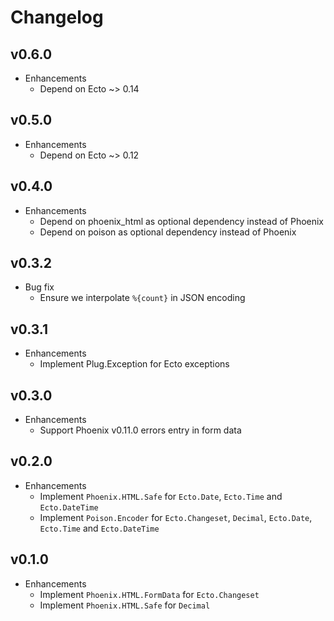 # Changelog

## v0.6.0

* Enhancements
  * Depend on Ecto ~> 0.14

## v0.5.0

* Enhancements
  * Depend on Ecto ~> 0.12

## v0.4.0

* Enhancements
  * Depend on phoenix_html as optional dependency instead of Phoenix
  * Depend on poison as optional dependency instead of Phoenix

## v0.3.2

* Bug fix
  * Ensure we interpolate `%{count}` in JSON encoding

## v0.3.1

* Enhancements
  * Implement Plug.Exception for Ecto exceptions

## v0.3.0

* Enhancements
  * Support Phoenix v0.11.0 errors entry in form data

## v0.2.0

* Enhancements
  * Implement `Phoenix.HTML.Safe` for `Ecto.Date`, `Ecto.Time` and `Ecto.DateTime`
  * Implement `Poison.Encoder` for `Ecto.Changeset`, `Decimal`, `Ecto.Date`, `Ecto.Time` and `Ecto.DateTime`

## v0.1.0

* Enhancements
  * Implement `Phoenix.HTML.FormData` for `Ecto.Changeset`
  * Implement `Phoenix.HTML.Safe` for `Decimal`
